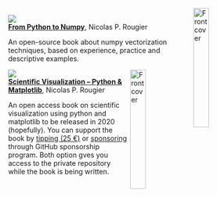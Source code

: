 <img src="https://www.labri.fr/perso/nrougier/from-python-to-numpy/data/cubes.png" width="25%" alt="Front cover" align="right"/>

<img src="https://img.shields.io/badge/Scientific_Python_-_Volume_I-orange.svg?style=flat-square"/><br/>
[**From Python to Numpy**](https://www.labri.fr/perso/nrougier/from-python-to-numpy/), Nicolas P. Rougier

An open-source book about numpy vectorization techniques, based on experience, practice and descriptive examples.

<img src="https://raw.githubusercontent.com/rougier/scientific-visualization-book/master/images/projection-3d-gaussian.png" width="25%" alt="Front cover" align="right"/>

<img src="https://img.shields.io/badge/Scientific_Python_-_Volume_II-orange.svg?style=flat-square"/><br/>
[**Scientific Visualization – Python & Matplotlib**](https://github.com/rougier/scientific-visualization-book), Nicolas P. Rougier

An open access book on scientific visualization using python and matplotlib to be released in 2020 (hopefully). You can support the book by [tipping (25 €)](https://www.paypal.me/NicolasPRougier/25) or [sponsoring](https://github.com/sponsors/rougier) through GitHub sponsorship program. Both option gves you access to the private repository while the book is being written.

